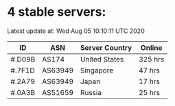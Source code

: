 # 4 stable servers:

Latest update at: Wed Aug 05 10:10:11 UTC 2020

| ID | ASN | Server Country | Online |
| -- | --- | -------------- | ------ |
| #.D09B | AS174 | United States | 325 hrs |
| #.7F1D | AS63949 | Singapore | 47 hrs |
| #.2A79 | AS63949 | Japan | 17 hrs |
| #.0A3B | AS51659 | Russia | 25 hrs |

